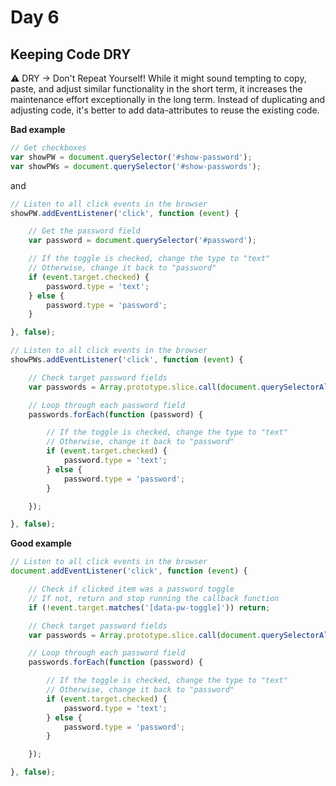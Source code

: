 # Day 6

## Keeping Code DRY

⚠️ DRY → Don't Repeat Yourself! While it might sound tempting to copy, paste, and adjust similar functionality in the short term, it increases the maintenance effort exceptionally in the long term. Instead of duplicating and adjusting code, it's better to add data-attributes to reuse the existing code.

**Bad example**

```js
// Get checkboxes
var showPW = document.querySelector('#show-password');
var showPWs = document.querySelector('#show-passwords');
```

and 

```js
// Listen to all click events in the browser
showPW.addEventListener('click', function (event) {

	// Get the password field
	var password = document.querySelector('#password');

	// If the toggle is checked, change the type to "text"
	// Otherwise, change it back to "password"
	if (event.target.checked) {
		password.type = 'text';
	} else {
		password.type = 'password';
	}

}, false);

// Listen to all click events in the browser
showPWs.addEventListener('click', function (event) {

	// Check target password fields
	var passwords = Array.prototype.slice.call(document.querySelectorAll('#current-password, #new-password'));

	// Loop through each password field
	passwords.forEach(function (password) {

		// If the toggle is checked, change the type to "text"
		// Otherwise, change it back to "password"
		if (event.target.checked) {
			password.type = 'text';
		} else {
			password.type = 'password';
		}

	});

}, false);
```

**Good example**

```js
// Listen to all click events in the browser
document.addEventListener('click', function (event) {

	// Check if clicked item was a password toggle
	// If not, return and stop running the callback function
	if (!event.target.matches('[data-pw-toggle]')) return;

	// Check target password fields
	var passwords = Array.prototype.slice.call(document.querySelectorAll(event.target.getAttribute('data-pw-toggle')));

	// Loop through each password field
	passwords.forEach(function (password) {

		// If the toggle is checked, change the type to "text"
		// Otherwise, change it back to "password"
		if (event.target.checked) {
			password.type = 'text';
		} else {
			password.type = 'password';
		}

	});

}, false);
```